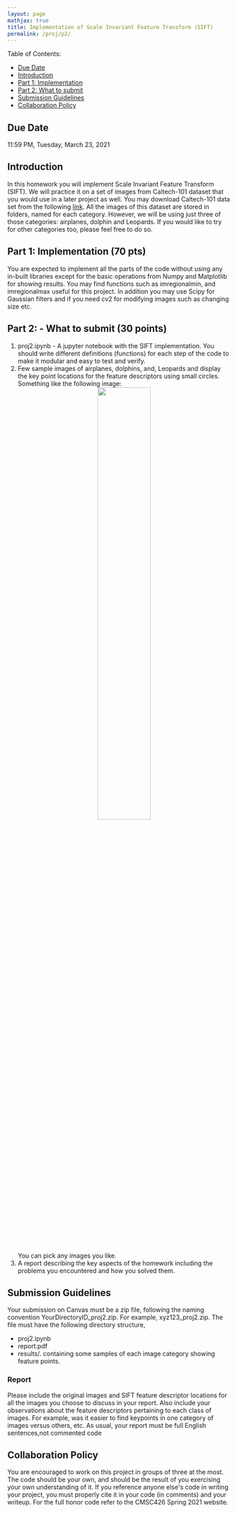 ```yaml
---
layout: page
mathjax: true
title: Implementation of Scale Invariant Feature Transform (SIFT)
permalink: /proj/p2/
---
```


Table of Contents:
- [Due Date](#due)
- [Introduction](#intro)
- [Part 1: Implementation](#part1)
- [Part 2: What to submit](#part2)
- [Submission Guidelines](#sub)
- [Collaboration Policy](#coll)

<a name='due'></a>
## Due Date
11:59 PM, Tuesday, March 23, 2021

<a name='intro'></a>
## Introduction
In this homework you will implement Scale Invariant Feature Transform (SIFT). We will practice it on a set of images from Caltech-101 dataset that you would use in a later project as well. You may download Caltech-101 data
set from the following [link](http://www.vision.caltech.edu/Image_Datasets/Caltech101/#Download). All the images of this dataset are stored in folders, named for each category. However, we will be using just three of those categories: airplanes, dolphin and Leopards. If you would like to try for other categories too, please feel free to do so.  


<a name='part1'></a>
## Part 1: Implementation (70 pts)

You are expected to implement all the parts of the code without using any in-built libraries except for the basic operations from Numpy and Matplotlib for showing results. You may find functions such as imregionalmin, and imregionalmax useful for this project. In addition you may use Scipy for Gaussian filters and if you need cv2 for modifying images such as changing size etc.


<a name='part2'></a>
## Part 2: - What to submit (30 points)

1. proj2.ipynb - A jupyter notebook with the SIFT implementation. You should write different definitions (functions) for each step of the code to make it modular and easy to test and verify.
2. Few sample images of airplanes, dolphins, and, Leopards and display the key point locations for the feature descriptors using small circles. Something like the following image:
      <center>
      <div class="fig fighighlight">
        <img src="/cmsc426Spring2020/assets/hw2/dolphin_keypoints.jpg" width="50%">
        <div class="figcaption">
        </div>
        <div style="clear:both;"></div>
      </div>
        </center>
      You can pick any images you like.
 3. A report describing the key aspects of the homework including the problems you encountered and how you solved them.


<a name='sub'></a>
## Submission Guidelines

Your submission on Canvas must be a zip file, following the naming convention YourDirectoryID_proj2.zip. For
example, xyz123_proj2.zip. The file must have the following directory structure, 
- proj2.ipynb
- report.pdf
- results/. containing some samples of each image category showing feature points.

### Report

Please include the original images and SIFT feature descriptor locations for all the images you choose to discuss in your report. Also include your observations about the
feature descriptors pertaining to each class of images. For example, was it easier to find keypoints in one category of images versus others, etc.
As usual, your report must be full English sentences,not commented code

<a name='coll'></a>
## Collaboration Policy
You are encouraged to work on this project in groups of three at the most. The code should be your own, and should be the result of you exercising your own understanding of it. If you reference anyone else's code in writing your project, you must properly cite it in your code (in comments) and your writeup. For the full honor code refer to the CMSC426 Spring 2021 website.
